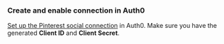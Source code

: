 ### Create and enable connection in Auth0
[Set up the Pinterest social connection](/dashboard/guides/connections/set-up-connections-social) in Auth0. Make sure you have the generated **Client ID** and **Client Secret**.
